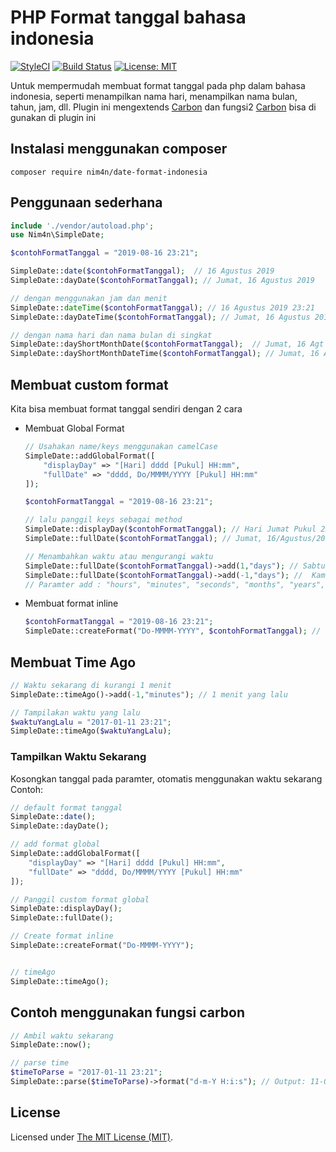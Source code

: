 PHP Format tanggal bahasa indonesia
======
[![StyleCI](https://github.styleci.io/repos/201660628/shield?branch=master)](https://github.styleci.io/repos/201660628)
[![Build Status](https://travis-ci.org/nim4n136/format-tanggal-indonesia.svg?branch=master)](https://travis-ci.org/nim4n136/format-tanggal-indonesia)
 [![License: MIT](https://img.shields.io/badge/License-MIT-blue.svg)](https://opensource.org/licenses/MIT)
 


Untuk mempermudah membuat format tanggal pada php dalam bahasa indonesia, seperti menampilkan nama hari, menampilkan nama bulan, tahun, jam, dll. 
Plugin ini mengextends [Carbon](https://carbon.nesbot.com/ "Carbon") dan fungsi2  [Carbon](https://carbon.nesbot.com/ "Carbon")  bisa di gunakan di plugin ini

## Instalasi menggunakan composer
```
composer require nim4n/date-format-indonesia
```

## Penggunaan sederhana
```php
include './vendor/autoload.php';
use Nim4n\SimpleDate;

$contohFormatTanggal = "2019-08-16 23:21";

SimpleDate::date($contohFormatTanggal);  // 16 Agustus 2019
SimpleDate::dayDate($contohFormatTanggal); // Jumat, 16 Agustus 2019

// dengan menggunakan jam dan menit
SimpleDate::dateTime($contohFormatTanggal); // 16 Agustus 2019 23:21
SimpleDate::dayDateTime($contohFormatTanggal); // Jumat, 16 Agustus 2019 23:21

// dengan nama hari dan nama bulan di singkat
SimpleDate::dayShortMonthDate($contohFormatTanggal);  // Jumat, 16 Agt 2019 
SimpleDate::dayShortMonthDateTime($contohFormatTanggal); // Jumat, 16 Agt 2019 23:21
```

## Membuat custom format 
Kita bisa membuat format tanggal sendiri dengan 2 cara
- Membuat Global Format
    ```php
    // Usahakan name/keys menggunakan camelCase 
    SimpleDate::addGlobalFormat([
        "displayDay" => "[Hari] dddd [Pukul] HH:mm",
        "fullDate" => "dddd, Do/MMMM/YYYY [Pukul] HH:mm"    
    ]);

    $contohFormatTanggal = "2019-08-16 23:21";

    // lalu panggil keys sebagai method
    SimpleDate::displayDay($contohFormatTanggal); // Hari Jumat Pukul 23:21
    SimpleDate::fullDate($contohFormatTanggal); // Jumat, 16/Agustus/2019 Pukul 23:21
    
    // Menambahkan waktu atau mengurangi waktu
    SimpleDate::fullDate($contohFormatTanggal)->add(1,"days"); // Sabtu, 17/Agustus/2019 Pukul 23:21
    SimpleDate::fullDate($contohFormatTanggal)->add(-1,"days"); //  Kamis, 15/Agustus/2019 Pukul 23:21
    // Paramter add : "hours", "minutes", "seconds", "months", "years","weeks"
    ```

- Membuat format inline
    ```php
    $contohFormatTanggal = "2019-08-16 23:21";
    SimpleDate::createFormat("Do-MMMM-YYYY", $contohFormatTanggal); //  16-Agustus-2019
    ```

## Membuat Time Ago
```php
// Waktu sekarang di kurangi 1 menit
SimpleDate::timeAgo()->add(-1,"minutes"); // 1 menit yang lalu

// Tampilakan waktu yang lalu
$waktuYangLalu = "2017-01-11 23:21";
SimpleDate::timeAgo($waktuYangLalu);
```

### Tampilkan Waktu Sekarang
Kosongkan tanggal pada paramter, otomatis menggunakan waktu sekarang
Contoh:
```php
// default format tanggal
SimpleDate::date();
SimpleDate::dayDate(); 

// add format global
SimpleDate::addGlobalFormat([
    "displayDay" => "[Hari] dddd [Pukul] HH:mm",
    "fullDate" => "dddd, Do/MMMM/YYYY [Pukul] HH:mm"    
]);

// Panggil custom format global
SimpleDate::displayDay();
SimpleDate::fullDate();

// Create format inline
SimpleDate::createFormat("Do-MMMM-YYYY");


// timeAgo
SimpleDate::timeAgo();
```

## Contoh menggunakan fungsi carbon
```php
// Ambil waktu sekarang
SimpleDate::now(); 

// parse time
$timeToParse = "2017-01-11 23:21";
SimpleDate::parse($timeToParse)->format("d-m-Y H:i:s"); // Output: 11-01-2017 23:21:00
```

License
------------
Licensed under [The MIT License (MIT)](LICENSE).
